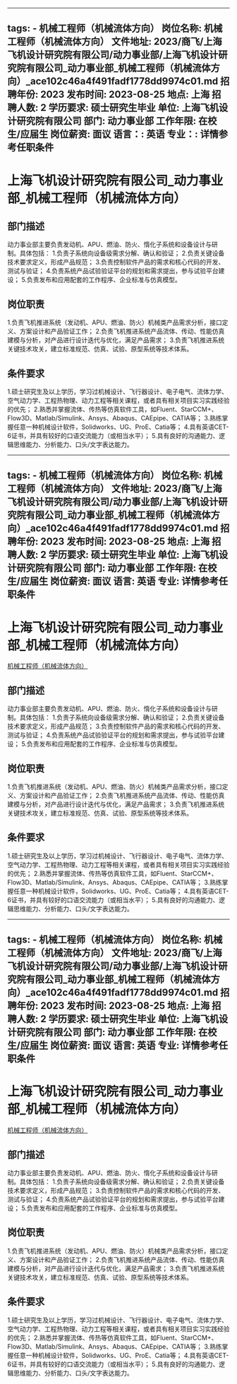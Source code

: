 
---
tags:
    - 机械工程师（机械流体方向）
岗位名称: 机械工程师（机械流体方向）
文件地址: 2023/商飞/上海飞机设计研究院有限公司/动力事业部/上海飞机设计研究院有限公司_动力事业部_机械工程师（机械流体方向）_ace102c46a4f491fadf1778dd9974c01.md
招聘年份: 2023
发布时间: 2023-08-25
地点: 上海
招聘人数: 2
学历要求: 硕士研究生毕业
单位: 上海飞机设计研究院有限公司
部门: 动力事业部
工作年限: 在校生/应届生
岗位薪资: 面议
语言：: 英语
专业：: 详情参考任职条件
---

# 上海飞机设计研究院有限公司_动力事业部_机械工程师（机械流体方向）

## 部门描述

动力事业部主要负责发动机、APU、燃油、防火、惰化子系统和设备设计与研制。具体包括： 1.负责子系统向设备级需求分解、确认和验证；
 2.负责关键设备技术要求定义，形成产品规范；
 3.负责控制软件产品的需求和核心代码的开发、测试与验证；
 4.负责系统产品试验验证平台的规划和需求提出，参与试验平台建设；
 5.负责发布和应用配套的工作程序、企业标准与仿真模型。

## 岗位职责

1.负责飞机推进系统（发动机、APU、燃油、防火）机械类产品需求分析，接口定义、方案设计和产品验证工作；
 2.负责飞机推进系统产品流体、传动、性能仿真建模与分析，对产品进行设计迭代与优化，满足产品需求；
 3.负责飞机推进系统关键技术攻关，建立标准规范、仿真、试验、原型系统等技术体系。

 ## 条件要求

1.硕士研究生及以上学历，学习过机械设计、飞行器设计、电子电气、流体力学、空气动力学、工程热物理、动力工程等相关课程，或者具有相关项目实习实践经验的优先；
 2.熟悉并掌握流体、传热等仿真软件工具，如Fluent、StarCCM+、Flow3D、Matlab/Simulink、Ansys、Abaqus、CAEpipe、CATIA等；
 3.熟练掌握任意一种机械设计软件，Solidworks、UG、ProE、Catia等；
 4.具有英语CET-6证书，并具有较好的口语交流能力（或相当水平）；
 5.具有良好的沟通能力、逻辑思维能力、分析能力、口头/文字表达能力。

---
tags:
    - 机械工程师（机械流体方向）
岗位名称: 机械工程师（机械流体方向）
文件地址: 2023/商飞/上海飞机设计研究院有限公司/动力事业部/上海飞机设计研究院有限公司_动力事业部_机械工程师（机械流体方向）_ace102c46a4f491fadf1778dd9974c01.md
招聘年份: 2023
发布时间: 2023-08-25
地点: 上海
招聘人数: 2
学历要求: 硕士研究生毕业
单位: 上海飞机设计研究院有限公司
部门: 动力事业部
工作年限: 在校生/应届生
岗位薪资: 面议
语言: 英语
专业: 详情参考任职条件
---

# 上海飞机设计研究院有限公司_动力事业部_机械工程师（机械流体方向）

[机械工程师（机械流体方向）](http://zhaopin.comac.cc/zp/ct/out/position/positionDetail?planid=ace102c46a4f491fadf1778dd9974c01)

## 部门描述

动力事业部主要负责发动机、APU、燃油、防火、惰化子系统和设备设计与研制。具体包括： 1.负责子系统向设备级需求分解、确认和验证；
 2.负责关键设备技术要求定义，形成产品规范；
 3.负责控制软件产品的需求和核心代码的开发、测试与验证；
 4.负责系统产品试验验证平台的规划和需求提出，参与试验平台建设；
 5.负责发布和应用配套的工作程序、企业标准与仿真模型。

## 岗位职责

1.负责飞机推进系统（发动机、APU、燃油、防火）机械类产品需求分析，接口定义、方案设计和产品验证工作；
 2.负责飞机推进系统产品流体、传动、性能仿真建模与分析，对产品进行设计迭代与优化，满足产品需求；
 3.负责飞机推进系统关键技术攻关，建立标准规范、仿真、试验、原型系统等技术体系。

 ## 条件要求

1.硕士研究生及以上学历，学习过机械设计、飞行器设计、电子电气、流体力学、空气动力学、工程热物理、动力工程等相关课程，或者具有相关项目实习实践经验的优先；
 2.熟悉并掌握流体、传热等仿真软件工具，如Fluent、StarCCM+、Flow3D、Matlab/Simulink、Ansys、Abaqus、CAEpipe、CATIA等；
 3.熟练掌握任意一种机械设计软件，Solidworks、UG、ProE、Catia等；
 4.具有英语CET-6证书，并具有较好的口语交流能力（或相当水平）；
 5.具有良好的沟通能力、逻辑思维能力、分析能力、口头/文字表达能力。

---
tags:
    - 机械工程师（机械流体方向）
岗位名称: 机械工程师（机械流体方向）
文件地址: 2023/商飞/上海飞机设计研究院有限公司/动力事业部/上海飞机设计研究院有限公司_动力事业部_机械工程师（机械流体方向）_ace102c46a4f491fadf1778dd9974c01.md
招聘年份: 2023
发布时间: 2023-08-25
地点: 上海
招聘人数: 2
学历要求: 硕士研究生毕业
单位: 上海飞机设计研究院有限公司
部门: 动力事业部
工作年限: 在校生/应届生
岗位薪资: 面议
语言: 英语
专业: 详情参考任职条件
---

# 上海飞机设计研究院有限公司_动力事业部_机械工程师（机械流体方向）

[机械工程师（机械流体方向）](http://zhaopin.comac.cc/zp/ct/out/position/positionDetail?planid=ace102c46a4f491fadf1778dd9974c01)


## 部门描述

动力事业部主要负责发动机、APU、燃油、防火、惰化子系统和设备设计与研制。具体包括： 1.负责子系统向设备级需求分解、确认和验证；
 2.负责关键设备技术要求定义，形成产品规范；
 3.负责控制软件产品的需求和核心代码的开发、测试与验证；
 4.负责系统产品试验验证平台的规划和需求提出，参与试验平台建设；
 5.负责发布和应用配套的工作程序、企业标准与仿真模型。

## 岗位职责

1.负责飞机推进系统（发动机、APU、燃油、防火）机械类产品需求分析，接口定义、方案设计和产品验证工作；
 2.负责飞机推进系统产品流体、传动、性能仿真建模与分析，对产品进行设计迭代与优化，满足产品需求；
 3.负责飞机推进系统关键技术攻关，建立标准规范、仿真、试验、原型系统等技术体系。

 ## 条件要求

1.硕士研究生及以上学历，学习过机械设计、飞行器设计、电子电气、流体力学、空气动力学、工程热物理、动力工程等相关课程，或者具有相关项目实习实践经验的优先；
 2.熟悉并掌握流体、传热等仿真软件工具，如Fluent、StarCCM+、Flow3D、Matlab/Simulink、Ansys、Abaqus、CAEpipe、CATIA等；
 3.熟练掌握任意一种机械设计软件，Solidworks、UG、ProE、Catia等；
 4.具有英语CET-6证书，并具有较好的口语交流能力（或相当水平）；
 5.具有良好的沟通能力、逻辑思维能力、分析能力、口头/文字表达能力。
